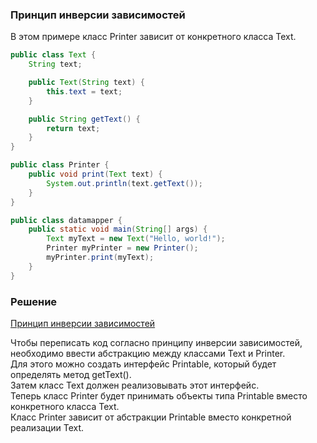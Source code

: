### Принцип инверсии зависимостей

В этом примере класс Printer зависит от конкретного класса Text.

```java
public class Text {
    String text;

    public Text(String text) {
        this.text = text;
    }

    public String getText() {
        return text;
    }
}

public class Printer {
    public void print(Text text) {
        System.out.println(text.getText());
    }
}

public class datamapper {
    public static void main(String[] args) {
        Text myText = new Text("Hello, world!");
        Printer myPrinter = new Printer();
        myPrinter.print(myText);
    }
}
```

### Решение
[Принцип инверсии зависимостей](#Принцип-инверсии-зависимостей)

Чтобы переписать код согласно принципу инверсии зависимостей, 
необходимо ввести абстракцию между классами Text и Printer.  
Для этого можно создать интерфейс Printable, 
который будет определять метод getText().  
Затем класс Text должен реализовывать этот интерфейс.  
Теперь класс Printer будет принимать объекты типа Printable 
вместо конкретного класса Text.  
Класс Printer зависит от абстракции Printable 
вместо конкретной реализации Text.